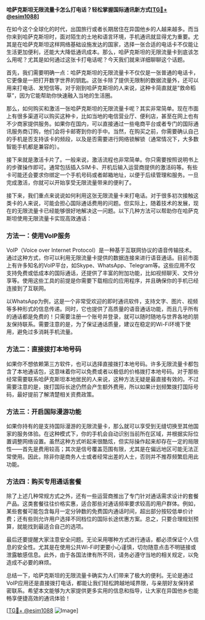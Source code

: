 **哈萨克斯坦无限流量卡怎么打电话？轻松掌握国际通讯新方式[[TG💪+ @esim1088](https://t.me/s/esim1088)]**

在如今这个全球化的时代，出国旅行或者长期居住在异国他乡的人越来越多。而当你来到哈萨克斯坦时，面对陌生的土地和语言环境，手机通讯就显得尤为重要。尤其是在哈萨克斯坦这样网络基础设施发达的国家，选择一张合适的电话卡不仅能让生活更加便利，还能大大降低通讯成本。那么，哈萨克斯坦的无限流量卡到底该怎么用呢？尤其是如何通过这张卡打电话呢？今天我们就来详细聊聊这个话题。

首先，我们需要明确一点：哈萨克斯坦的无限流量卡不仅仅是一张普通的电话卡，它更像是一把打开数字世界的钥匙。这张卡除了提供无限制的数据流量外，还可以用来打电话、发短信等。对于刚到哈萨克斯坦的人来说，这种卡简直就是“救命稻草”，因为它能帮助你快速融入当地的生活圈。

那么，如何购买和激活一张哈萨克斯坦的无限流量卡呢？其实非常简单。现在市面上有很多渠道可以购买这种卡，比如当地的电信营业厅、便利店，甚至在网上也有不少商家提供服务。如果你在国内，可以直接通过一些电商平台或者专门的国际通讯服务商订购，他们会将卡邮寄到你的手中。当然，在购买之前，你需要确认自己的手机是否支持该卡的频段，以及是否需要进行网络锁解锁（通常情况下，大多数智能手机都是兼容的）。

接下来就是激活卡片了。一般来说，激活流程也非常简单。你只需要按照说明书上的步骤操作即可。通常包括插入SIM卡、开机后输入运营商提供的激活码等。有些卡可能还会要求你绑定一个手机号码或者邮箱地址，以便于后续管理和服务。一旦完成激活，你就可以开始享受无限流量带来的便利了。

接下来，我们重点来说说如何利用这张无限流量卡来打电话。对于很多初次接触这类卡的人来说，可能会担心国际通话费用的问题。但实际上，随着技术的发展，现在的无限流量卡已经能够很好地解决这一问题。以下几种方法可以帮助你在哈萨克斯坦使用无限流量卡实现高效通话：

### 方法一：使用VoIP服务
VoIP（Voice over Internet Protocol）是一种基于互联网协议的语音传输技术。通过这种方式，你可以利用无限流量卡提供的数据连接来进行语音通话。目前市面上有许多知名的VoIP平台，如Skype、WhatsApp、Telegram等。这些应用不仅支持免费或低成本的国际通话，还提供了丰富的附加功能，比如视频聊天、文件分享等。使用这些工具的前提是你需要下载相应的应用程序，并且确保你的手机已经连接到了互联网。

以WhatsApp为例，这是一个非常受欢迎的即时通讯软件，支持文字、图片、视频等多种形式的信息传递。同时，它也提供了高质量的语音通话功能，而且几乎所有的通话都是免费的！只需要注册一个账号并登录，就可以随时随地与世界各地的朋友保持联系。需要注意的是，为了保证通话质量，建议在稳定的Wi-Fi环境下使用，避免过多消耗手机流量。

### 方法二：直接拨打本地号码
如果你不想依赖第三方软件，也可以选择直接拨打本地号码。许多无限流量卡都包含了本地通话包，这意味着你可以免费或者以极低的价格拨打本地号码。对于那些经常需要联系哈萨克斯坦本地居民的人来说，这种方法无疑是最直接有效的。不过需要注意的是，拨打国际长途仍然会产生额外费用，所以如果计划频繁拨打国际号码，最好提前了解清楚相关资费政策。

### 方法三：开启国际漫游功能
如果你持有的是支持国际漫游的无限流量卡，那么就可以享受到无缝切换至其他国家的服务体验。在这种模式下，你的手机会自动识别当前所在区域，并根据实际位置调整网络设置。虽然这种方式听起来很酷炫，但实际操作起来却存在一定的局限性——首先是费用较高；其次是信号覆盖范围有限，尤其是在偏远地区可能无法正常使用。因此，除非你是商务人士或者经常出差的人士，否则并不推荐频繁启用此功能。

### 方法四：购买专用通话套餐
除了上述几种常规方式之外，还有一些运营商推出了专门针对通话需求设计的套餐产品。这类套餐往往价格实惠，适合那些对通话频率要求较高的用户群体。例如，某些套餐可能包含每月一定分钟数的免费国内通话时间，超出部分按较低单价计费；还有些则允许用户选择不同档位的国际长途优惠方案。总之，只要合理规划预算，就能找到最适合自己的选项。

最后还要提醒大家注意安全问题。无论采用哪种方式进行通话，都必须保证个人信息的安全性。尤其是在使用公共Wi-Fi时更要小心谨慎，切勿随意点击不明链接或泄露敏感信息。此外，由于各国法律有所不同，请务必遵守当地的相关规定，以免造成不必要的麻烦。

总结一下，哈萨克斯坦的无限流量卡确实为人们带来了极大的便利。无论是通过VoIP应用还是直接拨打电话，都能让我们轻松跨越地域界限，与亲朋好友保持紧密联系。希望本文能够为大家提供更多实用的信息和指导，让大家在异国他乡也能畅享便捷高效的通讯体验！

[[TG💪+ @esim1088](https://t.me/s/esim1088) ![Image](https://i.postimg.cc/4NQfJmqS/Snipaste-2025-05-13-00-14-12.png)]